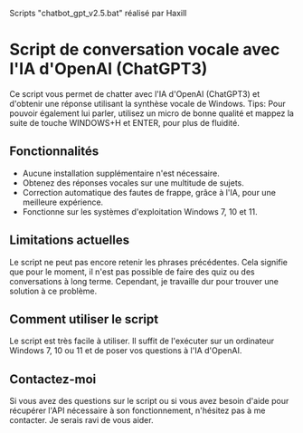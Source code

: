 Scripts "chatbot_gpt_v2.5.bat" réalisé par Haxill

# Script de conversation vocale avec l'IA d'OpenAI (ChatGPT3)
Ce script vous permet de chatter avec l'IA d'OpenAI (ChatGPT3) et d'obtenir une réponse utilisant la synthèse vocale de Windows.
Tips: Pour pouvoir également lui parler, utilisez un micro de bonne qualité et mappez la suite de touche WINDOWS+H et ENTER, pour plus de fluidité.

## Fonctionnalités
* Aucune installation supplémentaire n'est nécessaire.
* Obtenez des réponses vocales sur une multitude de sujets.
* Correction automatique des fautes de frappe, grâce à l'IA, pour une meilleure expérience.
* Fonctionne sur les systèmes d'exploitation Windows 7, 10 et 11.

## Limitations actuelles
Le script ne peut pas encore retenir les phrases précédentes. Cela signifie que pour le moment, il n'est pas possible de faire des quiz ou des conversations à long terme. Cependant, je travaille dur pour trouver une solution à ce problème.

## Comment utiliser le script
Le script est très facile à utiliser. Il suffit de l'exécuter sur un ordinateur Windows 7, 10 ou 11 et de poser vos questions à l'IA d'OpenAI.

## Contactez-moi
Si vous avez des questions sur le script ou si vous avez besoin d'aide pour récupérer l'API nécessaire à son fonctionnement, n'hésitez pas à me contacter. Je serais ravi de vous aider.

